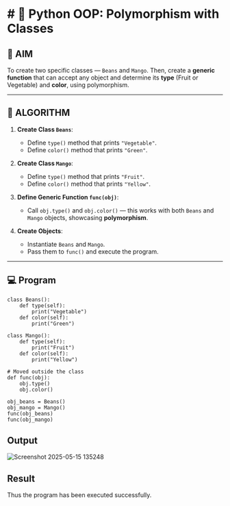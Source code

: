 # # 🐍 Python OOP: Polymorphism with Classes

## 🎯 AIM

To create two specific classes — `Beans` and `Mango`. Then, create a **generic function** that can accept any object and determine its **type** (Fruit or Vegetable) and **color**, using polymorphism.

---

## 🧠 ALGORITHM

1. **Create Class `Beans`**:
   - Define `type()` method that prints `"Vegetable"`.
   - Define `color()` method that prints `"Green"`.

2. **Create Class `Mango`**:
   - Define `type()` method that prints `"Fruit"`.
   - Define `color()` method that prints `"Yellow"`.

3. **Define Generic Function `func(obj)`**:
   - Call `obj.type()` and `obj.color()` — this works with both `Beans` and `Mango` objects, showcasing **polymorphism**.

4. **Create Objects**:
   - Instantiate `Beans` and `Mango`.
   - Pass them to `func()` and execute the program.

---

## 💻 Program
```
class Beans():
    def type(self):
        print("Vegetable")
    def color(self):
        print("Green")

class Mango():
    def type(self):
        print("Fruit")
    def color(self):
        print("Yellow")

# Moved outside the class
def func(obj):
    obj.type()
    obj.color()

obj_beans = Beans()
obj_mango = Mango()
func(obj_beans)
func(obj_mango)
```

## Output

![Screenshot 2025-05-15 135248](https://github.com/user-attachments/assets/79d88863-9ca5-4a88-a8ba-8fae2e853377)


## Result
Thus the program has been executed successfully.


